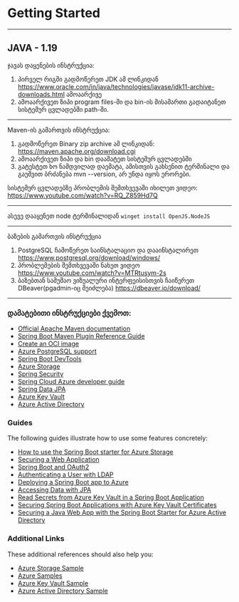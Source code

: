 # Getting Started

----------------------------------------
## JAVA - 1.19

ჯავას დაყენების ინსტრუქცია:
1. პირველ რიგში გადმოწერეთ JDK ამ ლინკიდან https://www.oracle.com/in/java/technologies/javase/jdk11-archive-downloads.html
ამოაარქივე
2. ამოაარქივეთ ზიპი program files-ში და bin-ის მისამართი გადაიტანეთ სისტემურ ცვლადებში path-ში. 
-----------------------------------------
Maven-ის გამართვის ინსტრუქცია:
1. გადმოწერეთ Binary zip archive ამ ლინკიდან: https://maven.apache.org/download.cgi
2. ამოაარქივეთ ზიპი და bin დაამატეთ სისტემურ ცვლადებში
3. გატესტეთ ხო ნამდვილად დაემატა, ამისთვის გახსენით ტერმინალი და გაუშვით ბრძანება mvn --version, არ უნდა იყოს ერორები.

სისტემურ ცვლადებზე პრობლემის შემთხვევაში იხილეთ ვიდეო: https://www.youtube.com/watch?v=RQ_Z859Hd7Q

--------------------------
ასევე დააყენეთ node ტერმინალიდან `winget install OpenJS.NodeJS`

--------------------------

ბაზების გამართვის ინსტრუქცია
1. PostgreSQL ჩამოწერეთ საინსტალაციო და დააინსტალირეთ https://www.postgresql.org/download/windows/
2. პრობლემების შემთხვევაში ნახეთ ვიდეო https://www.youtube.com/watch?v=MTRtusym-2s
3. ბაზებთან სამუშაო ვიზუალური ინტერფეისისთვის ჩაიწერეთ DBeaver(pgadmin-იც შეიძლება) https://dbeaver.io/download/
-------------------------

### დამატებითი ინსტრუქციები ქვემოთ:

* [Official Apache Maven documentation](https://maven.apache.org/guides/index.html)
* [Spring Boot Maven Plugin Reference Guide](https://docs.spring.io/spring-boot/docs/3.0.4/maven-plugin/reference/html/)
* [Create an OCI image](https://docs.spring.io/spring-boot/docs/3.0.4/maven-plugin/reference/html/#build-image)
* [Azure PostgreSQL support](https://aka.ms/spring/msdocs/postgresql)
* [Spring Boot DevTools](https://docs.spring.io/spring-boot/docs/3.0.4/reference/htmlsingle/#using.devtools)
* [Azure Storage](https://microsoft.github.io/spring-cloud-azure/current/reference/html/index.html#resource-handling)
* [Spring Security](https://docs.spring.io/spring-boot/docs/3.0.4/reference/htmlsingle/#web.security)
* [Spring Cloud Azure developer guide](https://aka.ms/spring/msdocs/developer-guide)
* [Spring Data JPA](https://docs.spring.io/spring-boot/docs/3.0.4/reference/htmlsingle/#data.sql.jpa-and-spring-data)
* [Azure Key Vault](https://microsoft.github.io/spring-cloud-azure/current/reference/html/index.html#secret-management)
* [Azure Active Directory](https://microsoft.github.io/spring-cloud-azure/current/reference/html/index.html#spring-security-with-azure-active-directory)

### Guides

The following guides illustrate how to use some features concretely:

* [How to use the Spring Boot starter for Azure Storage](https://aka.ms/spring/msdocs/storage)
* [Securing a Web Application](https://spring.io/guides/gs/securing-web/)
* [Spring Boot and OAuth2](https://spring.io/guides/tutorials/spring-boot-oauth2/)
* [Authenticating a User with LDAP](https://spring.io/guides/gs/authenticating-ldap/)
* [Deploying a Spring Boot app to Azure](https://spring.io/guides/gs/spring-boot-for-azure/)
* [Accessing Data with JPA](https://spring.io/guides/gs/accessing-data-jpa/)
* [Read Secrets from Azure Key Vault in a Spring Boot Application](https://aka.ms/spring/msdocs/keyvault)
* [Securing Spring Boot Applications with Azure Key Vault Certificates](https://aka.ms/spring/msdocs/keyvault/certificates)
* [Securing a Java Web App with the Spring Boot Starter for Azure Active Directory](https://aka.ms/spring/msdocs/aad)

### Additional Links

These additional references should also help you:

* [Azure Storage Sample](https://aka.ms/spring/samples/latest/storage)
* [Azure Samples](https://aka.ms/spring/samples)
* [Azure Key Vault Sample](https://aka.ms/spring/samples/latest/keyvault)
* [Azure Active Directory Sample](https://aka.ms/spring/samples/latest/aad)


